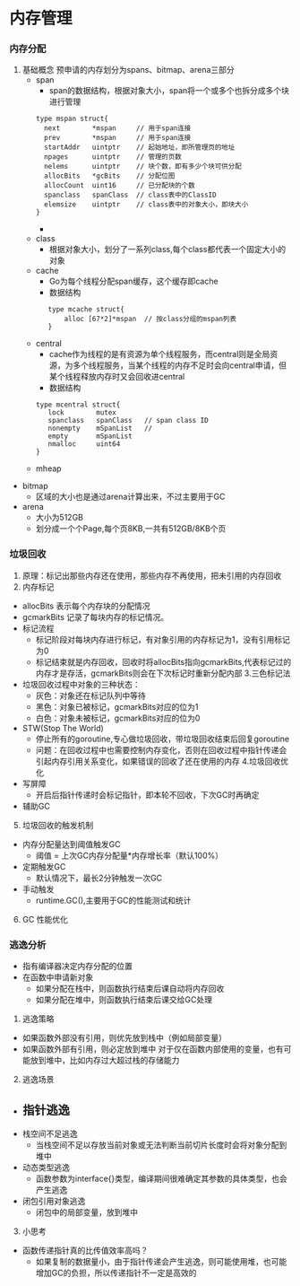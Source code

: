 # 内存管理
### 内存分配
1. 基础概念
预申请的内存划分为spans、bitmap、arena三部分
   - span
     - span的数据结构，根据对象大小，span将一个或多个也拆分成多个块进行管理
     ```
     type mspan struct{
       next        *mspan     // 用于span连接
       prev        *mspan     // 用于span连接
       startAddr   uintptr    // 起始地址，即所管理页的地址
       npages      uintptr    // 管理的页数
       nelems      uintptr    // 块个数，即有多少个块可供分配
       allocBits   *gcBits    // 分配位图
       allocCount  uint16     // 已分配块的个数
       spanclass   spanClass  // class表中的ClassID
       elemsize    uintptr    // class表中的对象大小，即块大小
     }
     ```
     -    
   - class
     - 根据对象大小，划分了一系列class,每个class都代表一个固定大小的对象
   - cache 
     - Go为每个线程分配span缓存，这个缓存即cache
     - 数据结构
     ```
        type mcache struct{
            alloc [67*2]*mspan  // 按class分组的mspan列表 
        }
     ```
   - central
     - cache作为线程的是有资源为单个线程服务，而central则是全局资源，为多个线程服务，当某个线程的内存不足时会向central申请，但某个线程释放内存时又会回收进central
     - 数据结构
     ```
     type mcentral struct{
        lock        mutex
        spanclass   spanClass   // span class ID 
        nonempty    mSpanList   // 
        empty       mSpanList
        nmalloc     uint64
     }
     ```
   - mheap
- bitmap
  - 区域的大小也是通过arena计算出来，不过主要用于GC
- arena
  - 大小为512GB
  - 划分成一个个Page,每个页8KB,一共有512GB/8KB个页

### 垃圾回收
1. 原理：标记出那些内存还在使用，那些内存不再使用，把未引用的内存回收
2. 内存标记
- allocBits 表示每个内存块的分配情况
- gcmarkBits 记录了每块内存的标记情况。
- 标记流程
  - 标记阶段对每块内存进行标记，有对象引用的内存标记为1，没有引用标记为0
  - 标记结束就是内存回收，回收时将allocBits指向gcmarkBits,代表标记过的内存才是存活，gcmarkBits则会在下次标记时重新分配内部
3.三色标记法
- 垃圾回收过程中对象的三种状态：
  - 灰色：对象还在标记队列中等待
  - 黑色：对象已被标记，gcmarkBits对应的位为1
  - 白色：对象未被标记，gcmarkBits对应的位为0
- STW(Stop The World)
  - 停止所有的goroutine,专心做垃圾回收，带垃圾回收结束后回复goroutine
  - 问题：在回收过程中也需要控制内存变化，否则在回收过程中指针传递会引起内存引用关系变化，如果错误的回收了还在使用的内存 
4.垃圾回收优化
- 写屏障
  - 开启后指针传递时会标记指针，即本轮不回收，下次GC时再确定 
- 辅助GC
5. 垃圾回收的触发机制
- 内存分配量达到阈值触发GC
  - 阈值 = 上次GC内存分配量*内存增长率（默认100%） 
- 定期触发GC
  - 默认情况下，最长2分钟触发一次GC 
- 手动触发
  - runtime.GC(),主要用于GC的性能测试和统计
6. GC 性能优化

### 逃逸分析
- 指有编译器决定内存分配的位置
- 在函数中申请新对象
  - 如果分配在栈中，则函数执行结束后课自动将内存回收
  - 如果分配在堆中，则函数执行结束后课交给GC处理

1. 逃逸策略
- 如果函数外部没有引用，则优先放到栈中（例如局部变量）
- 如果函数外部有引用，则必定放到堆中
对于仅在函数内部使用的变量，也有可能放到堆中，比如内存过大超过栈的存储能力
2. 逃逸场景
- 指针逃逸
  -  
- 栈空间不足逃逸
  - 当栈空间不足以存放当前对象或无法判断当前切片长度时会将对象分配到堆中 
- 动态类型逃逸
  - 函数参数为interface{}类型，编译期间很难确定其参数的具体类型，也会产生逃逸
- 闭包引用对象逃逸
  - 闭包中的局部变量，放到堆中 
3. 小思考
- 函数传递指针真的比传值效率高吗？
  - 如果复制的数据量小，由于指针传递会产生逃逸，则可能使用堆，也可能增加GC的负担，所以传递指针不一定是高效的
